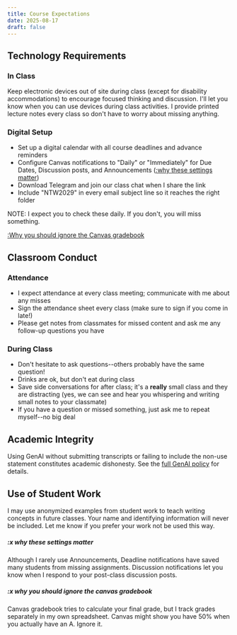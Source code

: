 ```yaml
---
title: Course Expectations
date: 2025-08-17
draft: false
---
```


## Technology Requirements

### In Class

Keep electronic devices out of site during class (except for disability accommodations) to encourage focused thinking and discussion. I'll let you know when you can use devices during class activities. I provide printed lecture notes every class so don't have to worry about missing anything.

### Digital Setup

- Set up a digital calendar with all course deadlines and advance reminders
- Configure Canvas notifications to "Daily" or "Immediately" for Due Dates, Discussion posts, and Announcements ([:why these settings matter](#x-why-these-settings-matter))
- Download Telegram and join our class chat when I share the link
- Include "NTW2029" in every email subject line so it reaches the right folder

NOTE: I expect you to check these daily. If you don't, you will miss something.

[:Why you should ignore the Canvas gradebook](#x-why-you-should-ignore-the-canvas-gradebook-looks)

## Classroom Conduct

### Attendance

- I expect attendance at every class meeting; communicate with me about any misses
- Sign the attendance sheet every class (make sure to sign if you come in late!)
- Please get notes from classmates for missed content and ask me any follow-up questions you have

### During Class

- Don't hesitate to ask questions--others probably have the same question!
- Drinks are ok, but don't eat during class
- Save side conversations for after class; it's a **really** small class and they are distracting (yes, we can see and hear you whispering and writing small notes to your classmate)
- If you have a question or missed something, just ask me to repeat myself--no big deal

## Academic Integrity

Using GenAI without submitting transcripts or failing to include the non-use statement constitutes academic dishonesty. See the [full GenAI policy](/course-info/gen-ai-policy) for details.

## Use of Student Work

I may use anonymized examples from student work to teach writing concepts in future classes. Your name and identifying information will never be included. Let me know if you prefer your work not be used this way.

##### :x why these settings matter

Although I rarely use Announcements, Deadline notifications have saved many students from missing assignments. Discussion notifications let you know when I respond to your post-class discussion posts.

##### :x why you should ignore the canvas gradebook

Canvas gradebook tries to calculate your final grade, but I track grades separately in my own spreadsheet. Canvas might show you have 50% when you actually have an A. Ignore it.
